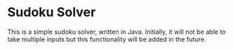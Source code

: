 # Sudoku Solver

This is a simple sudoku solver, written in Java. Initially, it will not be able to take multiple inputs but this functionality will be added in the future.